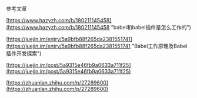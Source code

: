 参考文章

[https://www.hazyzh.com/b/180211145458](https://www.hazyzh.com/b/180211145458 "babel和babel插件是怎么工作的")

[https://juejin.im/entry/5a9bfb88f265da2381551741](https://juejin.im/entry/5a9bfb88f265da2381551741 "Babel工作原理及Babel插件开发探索")

[https://juejin.im/post/5a9315e46fb9a0633a711f25](https://juejin.im/post/5a9315e46fb9a0633a711f25)

[https://zhuanlan.zhihu.com/p/27289600](https://zhuanlan.zhihu.com/p/27289600)



